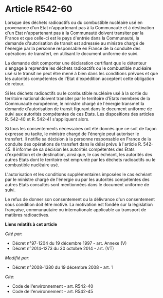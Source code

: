 # Article R542-60

Lorsque des déchets radioactifs ou du combustible nucléaire usé en provenance d'un Etat n'appartenant pas à la Communauté et
à destination d'un Etat n'appartenant pas à la Communauté doivent transiter par la France et que celle-ci est le pays
d'entrée dans la Communauté, la demande d'autorisation de transit est adressée au ministre chargé de l'énergie par la
personne responsable en France de la conduite des opérations de transfert, en utilisant le document uniforme de suivi. 

La demande doit comporter une déclaration certifiant que le détenteur s'engage à reprendre les déchets radioactifs ou le
combustible nucléaire usé si le transit ne peut être mené à bien dans les conditions prévues et que les autorités compétentes
de l'Etat d'expédition acceptent cette obligation de retour. 

Si les déchets radioactifs ou le combustible nucléaire usé à la sortie du territoire national doivent transiter par le
territoire d'Etats membres de la Communauté européenne, le ministre chargé de l'énergie transmet la demande d'autorisation de
transit figurant dans le document uniforme de suivi aux autorités compétentes de ces Etats. Les dispositions des articles R.
542-40 et R. 542-41 s'appliquent alors. 

Si tous les consentements nécessaires ont été donnés que ce soit de façon expresse ou tacite, le ministre chargé de l'énergie
peut autoriser le transfert. Il notifie sa décision à la personne responsable en France de la conduite des opérations de
transfert dans le délai prévu à l'article R. 542-45. Il informe de sa décision les autorités compétentes des Etats
d'expédition et de destination, ainsi que, le cas échéant, les autorités des autres Etats dont le territoire est emprunté par
les déchets radioactifs ou le combustible nucléaire usé.

L'autorisation et les conditions supplémentaires imposées le cas échéant par le ministre chargé de l'énergie ou par les
autorités compétentes des autres Etats consultés sont mentionnées dans le document uniforme de suivi. 

Le refus de donner son consentement ou la délivrance d'un consentement sous condition doit être motivé. La motivation est
fondée sur la législation française, communautaire ou internationale applicable au transport de matières radioactives.

**Liens relatifs à cet article**

_Cité par_:

  - Décret n°97-1204 du 19 décembre 1997 - art. Annexe (V)
  - Décret n°2014-1273 du 30 octobre 2014 - art. (VT)

_Modifié par_:

  - Décret n°2008-1380 du 19 décembre 2008 - art. 1

_Cite_:

  - Code de l'environnement - art. R542-40
  - Code de l'environnement - art. R542-45
